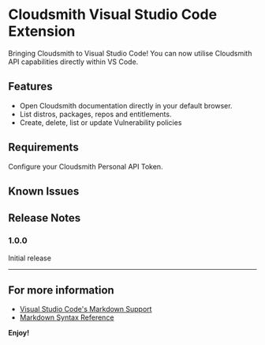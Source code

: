 # Cloudsmith Visual Studio Code Extension

Bringing Cloudsmith to Visual Studio Code! You can now utilise Cloudsmith API capabilities directly within VS Code. 

## Features

* Open Cloudsmith documentation directly in your default browser.
* List distros, packages, repos and entitlements.
* Create, delete, list or update Vulnerability policies


## Requirements

Configure your Cloudsmith Personal API Token. 

## Known Issues



## Release Notes



### 1.0.0

Initial release

---



## For more information

* [Visual Studio Code's Markdown Support](http://code.visualstudio.com/docs/languages/markdown)
* [Markdown Syntax Reference](https://help.github.com/articles/markdown-basics/)

**Enjoy!**
